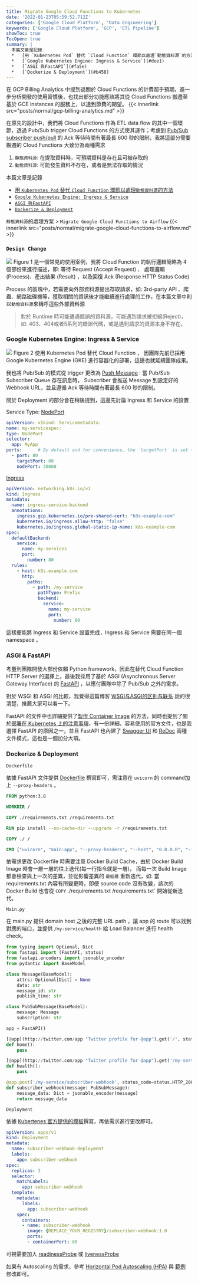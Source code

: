 ```yaml
---
title: Migrate Google Cloud Functions to Kubernetes
date: '2022-01-23T05:59:52.712Z'
categories: ['Google Cloud Platform', 'Data Engineering']
keywords: ['Google Cloud Platform', 'GCP', 'ETL Pipeline']
showToc: true
TocOpen: true
summary: |
  本篇文章是記錄
  *   [用 `Kubernetes Pod` 替代 `Cloud Function` 環節以處理`動態資料源`的方法](#1234)
  *   [`Google Kubernetes Engine: Ingress & Service`](#dee1)
  *   [`ASGI 與FastAPI`](#fa5e)
  *   [`Dockerize & Deployment`](#b458)
---
```


在 GCP Billing Analytics 中提到過關於 Cloud Functions 的計費超乎預期，進一步分析開發的使用習慣後，也找出部分功能應該將其從 Cloud Functions 搬遷至基於 GCE instances 的服務上，以達到節費的期望。
{{< innerlink src="posts/normal/gcp-billing-analytics.md" >}} 

在原先的設計中，我們將 Cloud Functions 作為 ETL data flow 的其中一個環節，透過 Pub/Sub trigger Cloud Functions 的方式使其運作；考慮到 [Pub/Sub subscriber push/pull](https://cloud.google.com/pubsub/docs/subscriber#push_pull) 的 Ack 等待時間有著最長 600 秒的限制，我將這部分需要搬遷的 Cloud Functions 大致分為兩種需求

1.  `靜態資料源`: 在提取資料時，可預期資料是存在且可被存取的
2.  `動態資料源`: 可能發生資料不存在，或者是無法存取的情況

本篇文章是記錄

*   [用 `Kubernetes Pod` 替代 `Cloud Function` 環節以處理`動態資料源`的方法](#1234)
*   [`Google Kubernetes Engine: Ingress & Service`](#dee1)
*   [`ASGI 與FastAPI`](#fa5e)
*   [`Dockerize & Deployment`](#b458)

`靜態資料源`的處理方案 > `Migrate Google Cloud Functions to Airflow`
{{< innerlink src="posts/normal/migrate-google-cloud-functions-to-airflow.md" >}} 

### `Design Change`

![](/images/normal/migrate-google-cloud-functions-to-kubernetes/image_0.png)
Figure 1 是一個常見的使用案例，我將 Cloud Function 的執行邏輯簡略為 4 個部份來進行描述，即: 等待 Request (Accept Request) 、 處理邏輯 (Process)、產出結果 (Result) ，以及回復 Ack (Response HTTP Status Code)

Process 的區塊中，若需要向外部資料源提出存取請求，如: 3rd-party API 、爬蟲、網路磁碟機等，獲取相關的資訊後才能繼續進行處理的工作，在本篇文章中則以`動態資料源`來稱呼這些外部資料源

> 對於 Runtime 時可能遭遇錯誤的資料源，可能遇到請求被拒絕(Reject)，如: 403、404或者5系列的錯誤代碼，或是遇到請求的資源本身不存在。

### Google Kubernetes Engine: Ingress & Service

![](/images/normal/migrate-google-cloud-functions-to-kubernetes/image_1.png)
Figure 2 使用 Kubernetes Pod 替代 Cloud Function ， 因團隊先前已採用 Google Kubernetes Engine (GKE) 進行容器化的部署，這邊也就延續團隊成果。

我也將 Pub/Sub 的模式從 trigger 更改為 [Push Message](https://cloud.google.com/pubsub/docs/push) : 當 Pub/Sub Subscriber Queue 存在訊息時， Subscriber 會推送 Message 到設定好的 Webhook URL，並且遵循 Ack 等待時間有著最長 600 秒的限制。

關於 Deployment 的部分會在稍後提到，這邊先討論 Ingress 和 Service 的設置

Service Type: [NodePort](https://kubernetes.io/docs/concepts/services-networking/service/#type-nodeport)

```yml
apiVersion: v1kind: Servicemetadata:  
name: my-servicespec:  
type: NodePort  
selector:   
  app: MyApp  
ports:      # By default and for convenience, the `targetPort` is set to the same value as the `port` field.    
  - port: 80      
    targetPort: 80      
    nodePort: 30080
```

[Ingress](https://kubernetes.io/docs/concepts/services-networking/ingress/#ingress-rules)
```yml
apiVersion: networking.k8s.io/v1  
kind: Ingress  
metadata:  
  name: ingress-service-backend  
  annotations:  
    ingress.gcp.kubernetes.io/pre-shared-cert: "k8s-example-com"  
    kubernetes.io/ingress.allow-http: "false"  
    kubernetes.io/ingress.global-static-ip-name: k8s-example-com  
spec:  
  defaultBackend:  
    service:  
      name: my-services  
      port:  
        number: 80  
  rules:  
    - host: k8s.example.com  
      http:  
        paths:  
          - path: /my-service  
            pathType: Prefix  
            backend:  
              service:  
                name: my-service  
                port:  
                  number: 80
```
這樣便能將 Ingress 和 Service 設置完成，Ingress 和 Service 需要在同一個 namespace 。

### ASGI & FastAPI

考量到團隊開發大部份依賴 Python framework，因此在替代 Cloud Function HTTP Server 的選擇上，最後我採用了基於 ASGI (Asynchronous Server Gateway Interface) 的 [FastAPI](https://fastapi.tiangolo.com/id/) ，以應付團隊中除了 Pub/Sub 之外的需求。

對於 WSGI 和 ASGI 的比較，我覺得這篇博客 [WSGI与ASGI的区别与联系](https://blog.csdn.net/huayunhualuo/article/details/106007545) 說的很清楚，推薦大家可以看一下。

FastAPI 的文件中也詳細提供了[製作 Container Image](https://fastapi.tiangolo.com/id/deployment/docker/#build-a-docker-image-for-fastapi) 的方法，同時也提到了關於[部署在 Kubernetes 上的注意事項](https://fastapi.tiangolo.com/id/deployment/docker/#replication-number-of-processes)，有一份詳細、容易使用的官方文件，也是我選擇 FastAPI 的原因之一，並且 FastAPI 也內建了 [Swagger UI](https://fastapi.tiangolo.com/id/deployment/docker/#interactive-api-docs) 和 [ReDoc](https://fastapi.tiangolo.com/id/deployment/docker/#alternative-api-docs) 兩種文件模式，這也是一個加分大項。

### Dockerize & Deployment

`Dockerfile`

依據 FastAPI 文件提供 [Dockerfile](https://fastapi.tiangolo.com/id/deployment/docker/#dockerfile) 撰寫即可，需注意在 `uvicorn` 的 command加上 `--proxy-headers` 。
```dockerfile
FROM python:3.8

WORKDIR /

COPY ./requirements.txt /requirements.txt

RUN pip install --no-cache-dir --upgrade -r /requirements.txt

COPY ./ /

CMD ["uvicorn", "main:app", "--proxy-headers", "--host", "0.0.0.0", "--port", "80"]
```
依需求更改 Dockerfile 時需要注意 Docker Build Cache，由於 Docker Build Image 時會一層一層的往上迭代(每一行指令就是一層)， 而每一次 Build Image 都會檢查與上一次的差異，並從影響差異的 `最低層` 重新迭代，如: 當 requirements.txt 內容有所變更時，即便 source code 沒有改變，該次的 Docker Build 也會從 `COPY` ./requirements.txt /requirements.txt` 開始從新迭代。

`Main.py`

在 main.py 提供 domain host 之後的完整 URL path ，讓 app 的 route 可以找到對應的端口，並提供 `/my-service/health` 給 Load Balancer 進行 health check。
```python
from typing import Optional, Dict  
from fastapi import (FastAPI, status)  
from fastapi.encoders import jsonable_encoder  
from pydantic import BaseModel

class Message(BaseModel):  
    attrs: Optional[Dict] = None  
    data: str  
    message_id: str  
    publish_time: str

class PubSubMessage(BaseModel):  
    message: Message  
    subscription: str

app = FastAPI()

[@app](http://twitter.com/app "Twitter profile for @app").get('/', status_code=status.HTTP_200_OK)  
def home():  
    pass

[@app](http://twitter.com/app "Twitter profile for @app").get('/my-service/health', status_code=status.HTTP_200_OK)  
def health():  
    pass

@app.post('/my-service/subscriber-webhook', status_code=status.HTTP_200_OK)  
def subscriber_webhook(message: PubSubMessage):  
    message_data: Dict = jsonable_encoder(message)  
    return message_data

```
`Deployment`

依據 [Kubertenes 官方提供的模板](https://kubernetes.io/docs/concepts/workloads/controllers/deployment/#creating-a-deployment)撰寫，再依需求進行更改即可。
```yml
apiVersion: apps/v1  
kind: Deployment  
metadata:  
  name: subscriber-webhook-deployment  
  labels:  
    app: subscriber-webhook  
spec:  
  replicas: 3  
  selector:  
    matchLabels:  
      app: subscriber-webhook  
  template:  
    metadata:  
      labels:  
        app: subscriber-webhook  
    spec:  
      containers:  
      - name: subscriber-webhook  
        image: {REPLACE_YOUR_REGISTRY}/subscriber-webhook:1.0  
        ports:  
        - containerPort: 80
```

可視需要加入 [readinessProbe](https://kubernetes.io/docs/tasks/configure-pod-container/configure-liveness-readiness-startup-probes/#define-a-tcp-liveness-probe) 或 [livenessProbe](https://kubernetes.io/docs/tasks/configure-pod-container/configure-liveness-readiness-startup-probes/#define-a-tcp-liveness-probe)

如果有 Autoscaling 的需求，參考 [Horizontal Pod Autoscaling (HPA)](https://kubernetes.io/docs/tasks/run-application/horizontal-pod-autoscale/#default-behavior) 與 [範例](https://kubernetes.io/docs/tasks/run-application/horizontal-pod-autoscale-walkthrough/#autoscaling-on-multiple-metrics-and-custom-metrics) 修改即可。